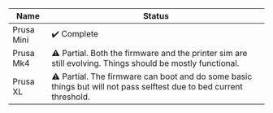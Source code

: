 Name|Status
----|------
Prusa Mini | ✔️ Complete
Prusa Mk4 |  ⚠ Partial. Both the firmware and the printer sim are still evolving. Things should be mostly functional.
Prusa XL |  ⚠ Partial. The firmware can boot and do some basic things but will not pass selftest due to bed current threshold.
